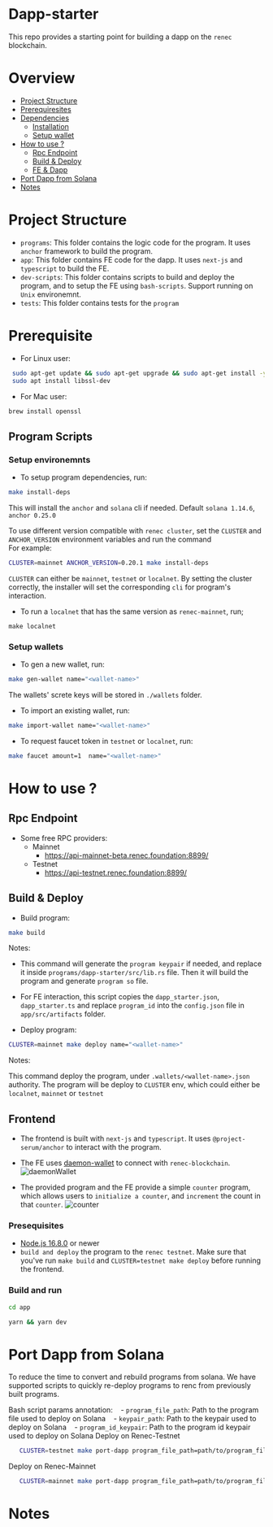 # Dapp-starter

This repo provides a starting point for building a dapp on the `renec` blockchain.

# Overview

- [Project Structure](#project-structure)
- [Prerequiresites](#prerequisite)
- [Dependencies](#dependencies)
  - [Installation](#installation)
  - [Setup wallet](#setup-wallets)
- [How to use ?](#how-to-use-)
  - [Rpc Endpoint](#rpc-endpoint)
  - [Build & Deploy](#build--deploy)
  - [FE & Dapp](#frontend)
- [Port Dapp from Solana](#port-dapp-from-solana)
- [Notes](#frontend)

# Project Structure

- `programs`: This folder contains the logic code for the program. It uses `anchor` framework to build the program.
- `app`: This folder contains FE code for the dapp. It uses `next-js` and `typescript` to build the FE.
- `dev-scripts`: This folder contains scripts to build and deploy the program, and to setup the FE using `bash-scripts`. Support running on `Unix` environemnt.
- `tests`: This folder contains tests for the `program`

# Prerequisite

- For Linux user:

```bash
 sudo apt-get update && sudo apt-get upgrade && sudo apt-get install -y pkg-config build-essential libudev-dev
 sudo apt install libssl-dev
```

- For Mac user:

```bash
brew install openssl
```

## Program Scripts

### Setup environemnts

- To setup program dependencies, run:

```bash
make install-deps
```

This will install the `anchor` and `solana` cli if needed. Default `solana 1.14.6`, `anchor 0.25.0`

To use different version compatible with `renec cluster`, set the `CLUSTER` and `ANCHOR_VERSION` environment variables and run the command
</br>
For example:

```bash
CLUSTER=mainnet ANCHOR_VERSION=0.20.1 make install-deps
```

`CLUSTER` can either be `mainnet`, `testnet` or `localnet`. By setting the cluster correctly, the installer will set the corresponding `cli` for program's interaction.

- To run a `localnet` that has the same version as `renec-mainnet`, run;

```
make localnet
```

### Setup wallets

- To gen a new wallet, run:

```bash
make gen-wallet name="<wallet-name>"
```

The wallets' screte keys will be stored in `./wallets` folder.

- To import an existing wallet, run:

```bash
make import-wallet name="<wallet-name>"
```

- To request faucet token in `testnet` or `localnet`, run:

```bash
make faucet amount=1  name="<wallet-name>"
```

# How to use ?

## Rpc Endpoint

- Some free RPC providers:
  - Mainnet
    - https://api-mainnet-beta.renec.foundation:8899/
  - Testnet
    - https://api-testnet.renec.foundation:8899/

## Build & Deploy

- Build program:

```bash
make build
```

Notes:

- This command will generate the `program keypair` if needed, and replace it inside `programs/dapp-starter/src/lib.rs` file.
  Then it will build the program and generate `program so` file.

- For FE interaction, this script copies the `dapp_starter.json`, `dapp_starter.ts` and replace `program_id` into the `config.json` file in `app/src/artifacts` folder.

- Deploy program:

```bash
CLUSTER=mainnet make deploy name="<wallet-name>"
```

Notes:

This command deploy the program, under `.wallets/<wallet-name>.json` authority. The program will be deploy to `CLUSTER` env, which could either be `localnet`, `mainnet` or `testnet`

## Frontend

- The frontend is built with `next-js` and `typescript`. It uses `@project-serum/anchor` to interact with the program.
  </br>

- The FE uses [daemon-wallet](https://renec.foundation/en/support/how-to-create-a-new-demon-wallet) to connect with `renec-blockchain`.
  ![daemonWallet](public/connect_wallet.png)

- The provided program and the FE provide a simple `counter` program, which allows users to `initialize a counter`, and `increment` the count in that `counter`.
  ![counter](public/counter.png)

### Presequisites

- [Node.js 16.8.0](https://nodejs.org/en) or newer
- `build and deploy` the program to the `renec testnet`. Make sure that you've run `make build` and `CLUSTER=testnet make deploy` before running the frontend.

### Build and run

```bash
cd app
```

```bash
yarn && yarn dev
```

# Port Dapp from Solana
 To reduce the time to convert and rebuild programs from solana. We have supported scripts to quickly re-deploy programs to renc from previously built programs.
 
 Bash script params annotation:
   - `program_file_path`: Path to the program file used to deploy on Solana
   - `keypair_path`: Path to the keypair used to deploy on Solana
   - `program_id_keypair`: Path to the program id keypair used to deploy on Solana
 Deploy on Renec-Testnet
 ```bash
    CLUSTER=testnet make port-dapp program_file_path=path/to/program_file.so keypair_path=path/to/wallet.json program_id_keypair=path/tp/program-id/keypair.json
 ```
 
 Deploy on Renec-Mainnet
 ```bash
    CLUSTER=mainnet make port-dapp program_file_path=path/to/program_file.so keypair_path=path/to/wallet.json progran_id_keypair=path/tp/program-id/keypair.json
 ```

# Notes
